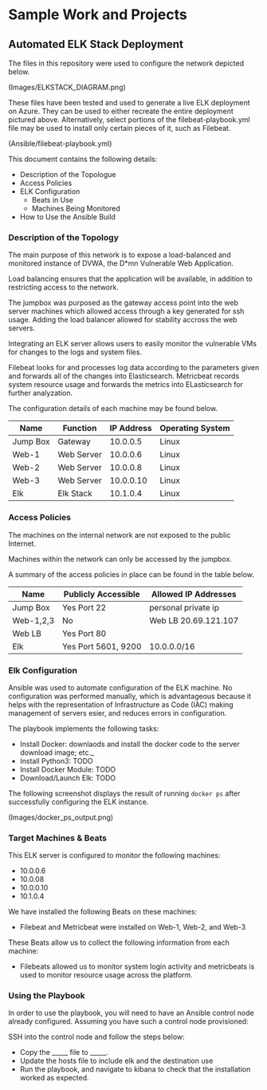 # Sample Work and Projects
## Automated ELK Stack Deployment

The files in this repository were used to configure the network depicted below.

(Images/ELKSTACK_DIAGRAM.png)

These files have been tested and used to generate a live ELK deployment on Azure. They can be used to either recreate the entire deployment pictured above. Alternatively, select portions of the filebeat-playbook.yml file may be used to install only certain pieces of it, such as Filebeat.

  (Ansible/filebeat-playbook.yml)

This document contains the following details:
- Description of the Topologue
- Access Policies
- ELK Configuration
  - Beats in Use
  - Machines Being Monitored
- How to Use the Ansible Build


### Description of the Topology

The main purpose of this network is to expose a load-balanced and monitored instance of DVWA, the D*mn Vulnerable Web Application.

Load balancing ensures that the application will be available, in addition to restricting access to the network.

The jumpbox was purposed as the gateway access point into the web server machines which allowed access through a key generated for ssh usage. Adding the load balancer allowed for stability accross the web servers. 

Integrating an ELK server allows users to easily monitor the vulnerable VMs for changes to the logs and system files.

Filebeat looks for and processes log data according to the parameters given and forwards all of the changes into Elasticsearch. 
Metricbeat records system resource usage and forwards the metrics into ELasticsearch for further analyzation.

The configuration details of each machine may be found below.


| Name     | Function   | IP Address | Operating System |
|----------|------------|------------|------------------|
| Jump Box | Gateway    | 10.0.0.5   | Linux            |
| Web-1    | Web Server | 10.0.0.6   | Linux            |
| Web-2    | Web Server | 10.0.0.8   | Linux            |
| Web-3    | Web Server | 10.0.0.10  | Linux            |
| Elk      | Elk Stack  | 10.1.0.4   | Linux            |

### Access Policies

The machines on the internal network are not exposed to the public Internet. 

Machines within the network can only be accessed by the jumpbox.


A summary of the access policies in place can be found in the table below.

| Name     | Publicly Accessible  | Allowed IP Addresses |
|----------|----------------------|----------------------|
| Jump Box | Yes  Port 22         | personal private ip  |
| Web-1,2,3| No                   | Web LB 20.69.121.107 |
| Web LB   | Yes  Port 80         |                      |
| Elk      | Yes  Port 5601, 9200 | 10.0.0.0/16          |

### Elk Configuration

Ansible was used to automate configuration of the ELK machine. No configuration was performed manually, which is advantageous because it helps with the representation of Infrastructure as Code (IAC) making management of servers esier, and reduces errors in configuration.

The playbook implements the following tasks:
- Install Docker: downlaods and install the docker code to the server download image; etc._
- Install Python3: TODO
- Install Docker Module: TODO
- Download/Launch Elk: TODO

The following screenshot displays the result of running `docker ps` after successfully configuring the ELK instance.

(Images/docker_ps_output.png)

### Target Machines & Beats
This ELK server is configured to monitor the following machines:
- 10.0.0.6
- 10.0.08
- 10.0.0.10
- 10.1.0.4

We have installed the following Beats on these machines:
- Filebeat and Metricbeat were installed on Web-1, Web-2, and Web-3

These Beats allow us to collect the following information from each machine:
- Filebeats allowed us to monitor system login activity and metricbeats is used to monitor resource usage across the platform.

### Using the Playbook
In order to use the playbook, you will need to have an Ansible control node already configured. Assuming you have such a control node provisioned: 

SSH into the control node and follow the steps below:
- Copy the _____ file to _____.
- Update the hosts file to include elk and the destination use
- Run the playbook, and navigate to kibana to check that the installation worked as expected.


